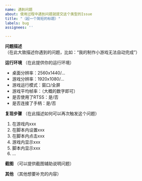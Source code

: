 ```yaml
---
name: 遇到问题
about: 使用过程中遇到问题就提交这个类型的Issue
title: "（起一个简短的标题）"
labels: bug
assignees: ''

---
```


**问题描述**
（在此大致描述你遇到的问题，比如：“我的制作小游戏无法自动完成”）

**运行环境**
（在此提供你的运行环境）

- 桌面分辨率：2560x1440/...
- 游戏分辨率：1920x1080/...
- 游戏运行模式：窗口/全屏
- 游戏平均帧率：（大概的数字即可）
- 是否使用了RTSS：是/否
- 是否连接了手柄：是/否

**复现步骤**
（在此描述如何可以再次触发这个问题）

1. 在游戏内xxx
2. 在脚本内设置xxx
3. 在脚本内点击xxx
4. 游戏内显示xxx
5. 脚本内显示xxx
6. ...

**截图**
（可以提供截图辅助说明问题）

**其他**
（其他想要补充的内容）

